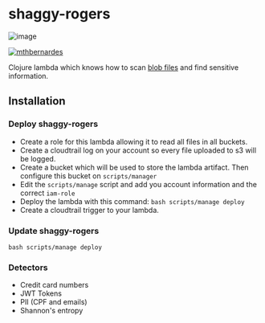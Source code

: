 # shaggy-rogers
![image](https://user-images.githubusercontent.com/12648924/84968381-b85b8f00-b0ec-11ea-988b-709af25c97f0.png)

[![mthbernardes](https://circleci.com/gh/mthbernardes/shaggy-rogers.svg?style=shield)](https://circleci.com/gh/mthbernardes/shaggy-rogers)

Clojure lambda which knows how to scan [blob files](https://tika.apache.org/0.9/formats.html#Supported_Document_Formats) and find sensitive information.

## Installation

### Deploy shaggy-rogers
- Create a role for this lambda allowing it to read all files in all buckets.
- Create a cloudtrail log on your account so every file uploaded to s3 will be logged.
- Create a bucket which will be used to store the lambda artifact. Then configure this bucket on `scripts/manager`
- Edit the `scripts/manage` script and add you account information and the correct `iam-role`
- Deploy the lambda with this command: `bash scripts/manage deploy`
- Create a cloudtrail trigger to your lambda.

### Update shaggy-rogers
`bash scripts/manage deploy`

### Detectors
- Credit card numbers
- JWT Tokens
- PII (CPF and emails)
- Shannon's entropy
